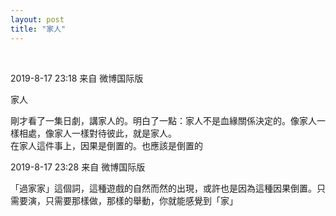 ```yaml
---
layout: post
title: "家人"
---
```


  
&nbsp;
&nbsp;


2019-8-17 23:18 来自 微博国际版

家人

剛才看了一集日劇，講家人的。明白了一點：家人不是血緣關係決定的。像家人一樣相處，像家人一樣對待彼此，就是家人。
<br>在家人這件事上，因果是倒置的。也應該是倒置的 ​​​​

2019-8-17 23:28 来自 微博国际版

「過家家」這個詞，這種遊戲的自然而然的出現，或許也是因為這種因果倒置。只需要演，只需要那樣做，那樣的舉動，你就能感覺到「家」

